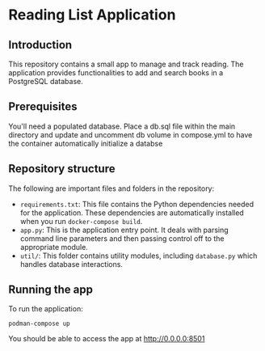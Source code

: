 # Reading List Application

## Introduction

This repository contains a small app to manage and track reading. The application provides functionalities to add and search books in a PostgreSQL database.

## Prerequisites

You'll need a populated database.
Place a db.sql file within the main directory and update and uncomment db volume in compose.yml
to have the container automatically initialize a databse

## Repository structure

The following are important files and folders in the repository:

* `requirements.txt`: This file contains the Python dependencies needed for the application. These dependencies are automatically installed when you run `docker-compose build`.
* `app.py`: This is the application entry point. It deals with parsing command line parameters and then passing control off to the appropriate module.
* `util/`: This folder contains utility modules, including `database.py` which handles database interactions.

## Running the app
To run the application:
```console
podman-compose up
```
You should be able to access the app at <http://0.0.0.0:8501>
